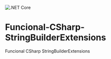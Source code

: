 ![.NET Core](https://github.com/JeanLLopes/Funcional-CSharp-StringBuilderExtensions/workflows/.NET%20Core/badge.svg?branch=master)

# Funcional-CSharp-StringBuilderExtensions
Funcional CSharp StringBuilderExtensions
